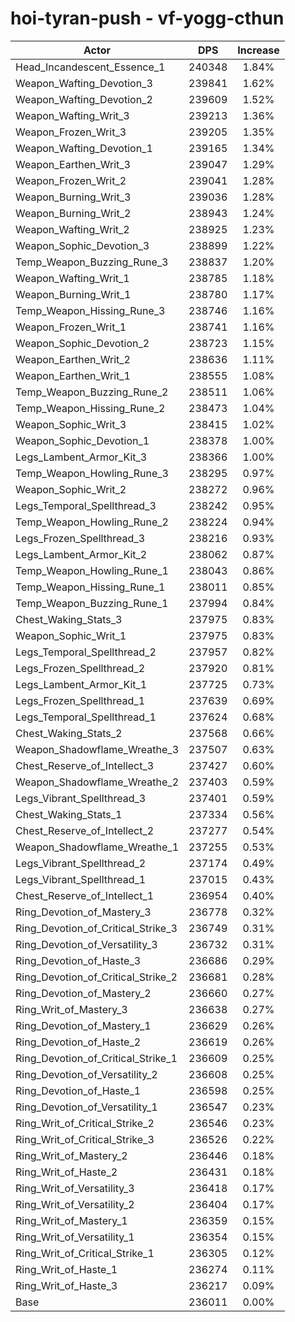 # hoi-tyran-push - vf-yogg-cthun
| Actor | DPS | Increase |
|---|:---:|:---:|
|Head_Incandescent_Essence_1|240348|1.84%|
|Weapon_Wafting_Devotion_3|239841|1.62%|
|Weapon_Wafting_Devotion_2|239609|1.52%|
|Weapon_Wafting_Writ_3|239213|1.36%|
|Weapon_Frozen_Writ_3|239205|1.35%|
|Weapon_Wafting_Devotion_1|239165|1.34%|
|Weapon_Earthen_Writ_3|239047|1.29%|
|Weapon_Frozen_Writ_2|239041|1.28%|
|Weapon_Burning_Writ_3|239036|1.28%|
|Weapon_Burning_Writ_2|238943|1.24%|
|Weapon_Wafting_Writ_2|238925|1.23%|
|Weapon_Sophic_Devotion_3|238899|1.22%|
|Temp_Weapon_Buzzing_Rune_3|238837|1.20%|
|Weapon_Wafting_Writ_1|238785|1.18%|
|Weapon_Burning_Writ_1|238780|1.17%|
|Temp_Weapon_Hissing_Rune_3|238746|1.16%|
|Weapon_Frozen_Writ_1|238741|1.16%|
|Weapon_Sophic_Devotion_2|238723|1.15%|
|Weapon_Earthen_Writ_2|238636|1.11%|
|Weapon_Earthen_Writ_1|238555|1.08%|
|Temp_Weapon_Buzzing_Rune_2|238511|1.06%|
|Temp_Weapon_Hissing_Rune_2|238473|1.04%|
|Weapon_Sophic_Writ_3|238415|1.02%|
|Weapon_Sophic_Devotion_1|238378|1.00%|
|Legs_Lambent_Armor_Kit_3|238366|1.00%|
|Temp_Weapon_Howling_Rune_3|238295|0.97%|
|Weapon_Sophic_Writ_2|238272|0.96%|
|Legs_Temporal_Spellthread_3|238242|0.95%|
|Temp_Weapon_Howling_Rune_2|238224|0.94%|
|Legs_Frozen_Spellthread_3|238216|0.93%|
|Legs_Lambent_Armor_Kit_2|238062|0.87%|
|Temp_Weapon_Howling_Rune_1|238043|0.86%|
|Temp_Weapon_Hissing_Rune_1|238011|0.85%|
|Temp_Weapon_Buzzing_Rune_1|237994|0.84%|
|Chest_Waking_Stats_3|237975|0.83%|
|Weapon_Sophic_Writ_1|237975|0.83%|
|Legs_Temporal_Spellthread_2|237957|0.82%|
|Legs_Frozen_Spellthread_2|237920|0.81%|
|Legs_Lambent_Armor_Kit_1|237725|0.73%|
|Legs_Frozen_Spellthread_1|237639|0.69%|
|Legs_Temporal_Spellthread_1|237624|0.68%|
|Chest_Waking_Stats_2|237568|0.66%|
|Weapon_Shadowflame_Wreathe_3|237507|0.63%|
|Chest_Reserve_of_Intellect_3|237427|0.60%|
|Weapon_Shadowflame_Wreathe_2|237403|0.59%|
|Legs_Vibrant_Spellthread_3|237401|0.59%|
|Chest_Waking_Stats_1|237334|0.56%|
|Chest_Reserve_of_Intellect_2|237277|0.54%|
|Weapon_Shadowflame_Wreathe_1|237255|0.53%|
|Legs_Vibrant_Spellthread_2|237174|0.49%|
|Legs_Vibrant_Spellthread_1|237015|0.43%|
|Chest_Reserve_of_Intellect_1|236954|0.40%|
|Ring_Devotion_of_Mastery_3|236778|0.32%|
|Ring_Devotion_of_Critical_Strike_3|236749|0.31%|
|Ring_Devotion_of_Versatility_3|236732|0.31%|
|Ring_Devotion_of_Haste_3|236686|0.29%|
|Ring_Devotion_of_Critical_Strike_2|236681|0.28%|
|Ring_Devotion_of_Mastery_2|236660|0.27%|
|Ring_Writ_of_Mastery_3|236638|0.27%|
|Ring_Devotion_of_Mastery_1|236629|0.26%|
|Ring_Devotion_of_Haste_2|236619|0.26%|
|Ring_Devotion_of_Critical_Strike_1|236609|0.25%|
|Ring_Devotion_of_Versatility_2|236608|0.25%|
|Ring_Devotion_of_Haste_1|236598|0.25%|
|Ring_Devotion_of_Versatility_1|236547|0.23%|
|Ring_Writ_of_Critical_Strike_2|236546|0.23%|
|Ring_Writ_of_Critical_Strike_3|236526|0.22%|
|Ring_Writ_of_Mastery_2|236446|0.18%|
|Ring_Writ_of_Haste_2|236431|0.18%|
|Ring_Writ_of_Versatility_3|236418|0.17%|
|Ring_Writ_of_Versatility_2|236404|0.17%|
|Ring_Writ_of_Mastery_1|236359|0.15%|
|Ring_Writ_of_Versatility_1|236354|0.15%|
|Ring_Writ_of_Critical_Strike_1|236305|0.12%|
|Ring_Writ_of_Haste_1|236274|0.11%|
|Ring_Writ_of_Haste_3|236217|0.09%|
|Base|236011|0.00%|
